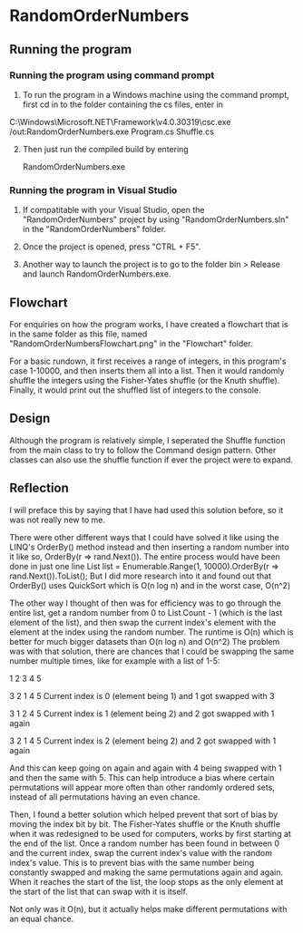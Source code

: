 # RandomOrderNumbers
 
## Running the program

### Running the program using command prompt

1) To run the program in a Windows machine using the command prompt, first cd in to the folder containing the cs files, enter in 
	
 C:\Windows\Microsoft.NET\Framework\v4.0.30319\csc.exe /out:RandomOrderNumbers.exe Program.cs Shuffle.cs

2) Then just run the compiled build by entering
	
	RandomOrderNumbers.exe
 
### Running the program in Visual Studio

1) If compatitable with your Visual Studio, open the "RandomOrderNumbers" project by using "RandomOrderNumbers.sln" in the "RandomOrderNumbers" folder.

2) Once the project is opened, press "CTRL + F5".

3) Another way to launch the project is to go to the folder bin > Release and launch RandomOrderNumbers.exe.


## Flowchart

For enquiries on how the program works, I have created a flowchart that is in the same folder as this file, named "RandomOrderNumbersFlowchart.png" in the "Flowchart" folder.

For a basic rundown, it first receives a range of integers, in this program's case 1-10000, and then inserts them all into a list.
Then it would randomly shuffle the integers using the Fisher-Yates shuffle (or the Knuth shuffle).
Finally, it would print out the shuffled list of integers to the console.


## Design

Although the program is relatively simple, I seperated the Shuffle function from the main class to try to follow the Command design pattern.
Other classes can also use the shuffle function if ever the project were to expand.


## Reflection

I will preface this by saying that I have had used this solution before, so it was not really new to me.

There were other different ways that I could have solved it like using the LINQ's OrderBy() method instead and then inserting a random number into it like so, OrderBy(r => rand.Next()).
The entire process would have been done in just one line List<int> list = Enumerable.Range(1, 10000).OrderBy(r => rand.Next()).ToList();
But I did more research into it and found out that OrderBy() uses QuickSort which is O(n log n) and in the worst case, O(n^2)

The other way I thought of then was for efficiency was to go through the entire list, get a random number from 0 to List.Count - 1 (which is the last element of the list),
and then swap the current index's element with the element at the index using the random number.
The runtime is O(n) which is better for much bigger datasets than O(n log n) and O(n^2)
The problem was with that solution, there are chances that I could be swapping the same number multiple times, like for example with a list of 1-5:

1 2 3 4 5

3 2 1 4 5	Current index is 0 (element being 1) and 1 got swapped with 3

3 1 2 4 5	Current index is 1 (element being 2) and 2 got swapped with 1 again

3 2 1 4 5	Current index is 2 (element being 2) and 2 got swapped with 1 again

And this can keep going on again and again with 4 being swapped with 1 and then the same with 5.
This can help introduce a bias where certain permutations will appear more often than other randomly ordered sets, instead of all permutations having an even chance.

Then, I found a better solution which helped prevent that sort of bias by moving the index bit by bit.
The Fisher-Yates shuffle or the Knuth shuffle when it was redesigned to be used for computers, works by first starting at the end of the list.
Once a random number has been found in between 0 and the current index, swap the current index's value with the random index's value.
This is to prevent bias with the same number being constantly swapped and making the same permutations again and again.
When it reaches the start of the list, the loop stops as the only element at the start of the list that can swap with it is itself.

Not only was it O(n), but it actually helps make different permutations with an equal chance.
